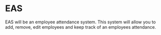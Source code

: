 # EAS
EAS will be an employee attendance system. This system will allow you to add, remove, edit employees and keep track of an employees attendance.
